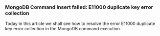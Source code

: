 ### MongoDB Command insert failed: E11000 duplicate key error collection
Today in this article we shall see how to resolve the error E11000 duplicate key error collection in the MongoDB command execution.
